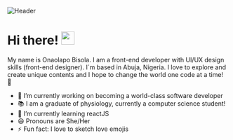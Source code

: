 ![Header](https://raw.githubusercontent.com/dazzlinbib/dazzlinbib/main/header-img.png "Header")

# Hi there! <img src="https://raw.githubusercontent.com/MartinHeinz/MartinHeinz/master/wave.gif" width="30px">

My name is Onaolapo Bisola. I am a front-end developer with UI/UX design skills (front-end designer). I´m based in Abuja, Nigeria. 
I love to explore and create unique contents and I hope to change the world one code at a time!	&#129392;


- 🔭 I’m currently working on becoming a world-class software developer
- &#128218; I am a graduate of physiology, currently a computer science student!
- 🌱 I’m currently learning reactJS
- 😄 Pronouns are She/Her
- ⚡ Fun fact: I love to sketch love emojis
